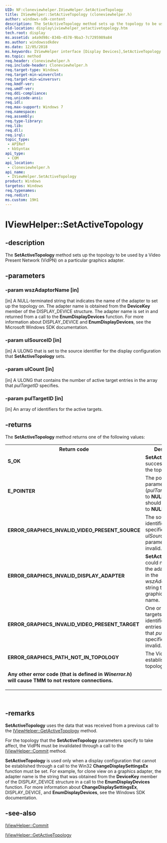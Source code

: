 ```yaml
---
UID: NF:cloneviewhelper.IViewHelper.SetActiveTopology
title: IViewHelper::SetActiveTopology (cloneviewhelper.h)
author: windows-sdk-content
description: The SetActiveTopology method sets up the topology to be used by a Video Present Network (VidPN) on a particular graphics adapter.
old-location: display\iviewhelper_setactivetopology.htm
tech.root: display
ms.assetid: a4a9d98c-834b-4578-9ba3-7c7295989a84
ms.author: windowssdkdev
ms.date: 12/05/2018
ms.keywords: IViewHelper interface [Display Devices],SetActiveTopology method, IViewHelper.SetActiveTopology, IViewHelper::SetActiveTopology, SetActiveTopology, SetActiveTopology method [Display Devices], SetActiveTopology method [Display Devices],IViewHelper interface, TMM_Ref_2624b29c-5a04-4312-b65c-9878af440c39.xml, cloneviewhelper/IViewHelper::SetActiveTopology, display.iviewhelper_setactivetopology
ms.topic: method
req.header: cloneviewhelper.h
req.include-header: Cloneviewhelper.h
req.target-type: Windows
req.target-min-winverclnt: 
req.target-min-winversvr: 
req.kmdf-ver: 
req.umdf-ver: 
req.ddi-compliance: 
req.unicode-ansi: 
req.idl: 
req.max-support: Windows 7
req.namespace: 
req.assembly: 
req.type-library: 
req.lib: 
req.dll: 
req.irql: 
topic_type:
 - APIRef
 - kbSyntax
api_type:
 - COM
api_location:
 - cloneviewhelper.h
api_name:
 - IViewHelper.SetActiveTopology
product: Windows
targetos: Windows
req.typenames: 
req.redist: 
ms.custom: 19H1
---
```


# IViewHelper::SetActiveTopology


## -description


The <b>SetActiveTopology</b> method sets up the topology to be used by a Video Present Network (VidPN) on a particular graphics adapter. 


## -parameters




### -param wszAdaptorName [in]

[in] A NULL-terminated string that indicates the name of the adapter to set up the topology on. The adapter name is obtained from the <b>DeviceKey</b> member of the DISPLAY_DEVICE structure. The adapter name is set in and returned from a call to the <b>EnumDisplayDevices</b> function. For more information about DISPLAY_DEVICE and <b>EnumDisplayDevices</b>, see the Microsoft Windows SDK documentation. 


### -param ulSourceID [in]

[in] A ULONG that is set to the source identifier for the display configuration that <b>SetActiveTopology</b> sets. 


### -param ulCount [in]

[in] A ULONG that contains the number of active target entries in the array that <i>pulTargetID</i> specifies. 


### -param pulTargetID [in]

[in] An array of identifiers for the active targets. 


## -returns



The <b>SetActiveTopology</b> method returns one of the following values: 

<table>
<tr>
<th>Return code</th>
<th>Description</th>
</tr>
<tr>
<td width="40%">
<dl>
<dt><b>S_OK </b></dt>
</dl>
</td>
<td width="60%">
<b>SetActiveTopology</b> successfully set up the topology. 

</td>
</tr>
<tr>
<td width="40%">
<dl>
<dt><b>E_POINTER </b></dt>
</dl>
</td>
<td width="60%">
The pointer parameter (<i>pulTargetID</i>) is set to <b>NULL</b> when it should not be set to <b>NULL</b>. 

</td>
</tr>
<tr>
<td width="40%">
<dl>
<dt><b>ERROR_GRAPHICS_INVALID_VIDEO_PRESENT_SOURCE </b></dt>
</dl>
</td>
<td width="60%">
The source identifier that is specified in the <i>ulSourceID</i> parameter is invalid.

</td>
</tr>
<tr>
<td width="40%">
<dl>
<dt><b>ERROR_GRAPHICS_INVALID_DISPLAY_ADAPTER </b></dt>
</dl>
</td>
<td width="60%">
<b>SetActiveTopology</b> could not match the adapter name in the <i>wszAdaptorName</i> string to an existing graphics adapter's name. 

</td>
</tr>
<tr>
<td width="40%">
<dl>
<dt><b>ERROR_GRAPHICS_INVALID_VIDEO_PRESENT_TARGET </b></dt>
</dl>
</td>
<td width="60%">
One or more of the targets that are identified by the entries in the array that <i>pulTargetID</i> specifies are invalid. 

</td>
</tr>
<tr>
<td width="40%">
<dl>
<dt><b>ERROR_GRAPHICS_PATH_NOT_IN_TOPOLOGY </b></dt>
</dl>
</td>
<td width="60%">
The VidPN cannot establish the topology. 

</td>
</tr>
<tr>
<td width="40%">
<dl>
<dt><b>Any other error code (that is defined in <i>Winerror.h</i>) will cause TMM to not restore connections.</b></dt>
</dl>
</td>
<td width="60%"></td>
</tr>
</table>
 




## -remarks



<b>SetActiveTopology</b> uses the data that was received from a previous call to the <a href="https://docs.microsoft.com/previous-versions/windows/hardware/drivers/ff568169(v=vs.85)">IViewHelper::GetActiveTopology</a> method. 

For the topology that the <b>SetActiveTopology</b> parameters specify to take affect, the VidPN must be invalidated through a call to the <a href="https://docs.microsoft.com/previous-versions/windows/hardware/drivers/ff568167(v=vs.85)">IViewHelper::Commit</a> method. 

<b>SetActiveTopology</b> is used only when a display configuration that cannot be established through a call to the Win32 <b>ChangeDisplaySettingsEx</b> function must be set. For example, for clone view on a graphics adapter, the adapter name is the string that was obtained from the <b>DeviceKey</b> member of the DISPLAY_DEVICE structure in a call to the <b>EnumDisplayDevices</b> function. For more information about <b>ChangeDisplaySettingsEx</b>, DISPLAY_DEVICE, and <b>EnumDisplayDevices</b>, see the Windows SDK documentation. 




## -see-also




<a href="https://docs.microsoft.com/previous-versions/windows/hardware/drivers/ff568167(v=vs.85)">IViewHelper::Commit</a>



<a href="https://docs.microsoft.com/previous-versions/windows/hardware/drivers/ff568169(v=vs.85)">IViewHelper::GetActiveTopology</a>
 

 

